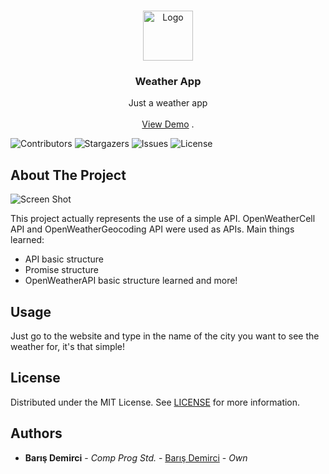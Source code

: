 <br/>
<p align="center">
  <a href="https://github.com/barisdemirci3/weather-app">
    <img src="https://openweathermap.org/img/wn/11d@4x.png" alt="Logo" width="80" height="80">
  </a>

  <h3 align="center">Weather App</h3>

  <p align="center">
    Just a weather app
    <br/>
    <br/>
    <a href="https://barisdemirci3.github.io/weather-app/">View Demo</a>
    .
  </p>
</p>

![Contributors](https://img.shields.io/github/contributors/barisdemirci3/weather-app?color=dark-green) ![Stargazers](https://img.shields.io/github/stars/barisdemirci3/weather-app?style=social) ![Issues](https://img.shields.io/github/issues/barisdemirci3/weather-app) ![License](https://img.shields.io/github/license/barisdemirci3/weather-app) 

## About The Project

![Screen Shot]([https://s12.gifyu.com/images/SVLWh.gif])

This project actually represents the use of a simple API. OpenWeatherCell API and OpenWeatherGeocoding API were used as APIs. Main things learned:
* API basic structure
* Promise structure
* OpenWeatherAPI basic structure learned
and more!

## Usage

Just go to the website and type in the name of the city you want to see the weather for, it's that simple!
## License

Distributed under the MIT License. See [LICENSE](https://github.com/barisdemirci3/weather-app/blob/main/LICENSE.md) for more information.

## Authors

* **Barış Demirci** - *Comp Prog Std.* - [Barış Demirci](https://github.com/Barisdemirci3) - *Own*

